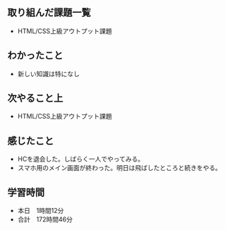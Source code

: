 ## 取り組んだ課題一覧
- HTML/CSS上級アウトプット課題
## わかったこと
- 新しい知識は特になし
## 次やること上
- HTML/CSS上級アウトプット課題
## 感じたこと
- HCを退会した。しばらく一人でやってみる。
- スマホ用のメイン画面が終わった。明日は飛ばしたところと続きをやる。
## 学習時間
- 本日　1時間12分
- 合計　172時間46分